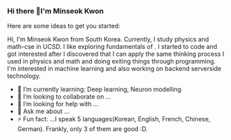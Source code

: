 ### Hi there 👋I'm Minseok Kwon



Here are some ideas to get you started:


 Hi, I'm Minseok Kwon from South Korea. Currently, I study physics and math-cse in UCSD. I like exploring fundamentals of . I started to code and got interested after I discovered that I can apply the same thinking process I used in physics and math and doing exiting things through programming. I'm interested in machine learning and also working on backend serverside technology.
- 🌱 I’m currently learning: Deep learning, Neuron modelling
- 👯 I’m looking to collaborate on ...
- 🤔 I’m looking for help with ...
- 💬 Ask me about ...
- ⚡ Fun fact: ...I speak 5 languages(Korean, English, French, Chinese, German). Frankly, only 3 of them are good :D.

